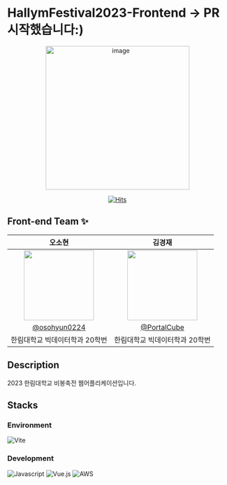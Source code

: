 # HallymFestival2023-Frontend -> PR 시작했습니다:)

<div align="center">
    <img width="329" alt="image" src="https://user-images.githubusercontent.com/53892427/227495220-6f11cc27-120c-49d0-b894-b09f62f34bed.png" />


[![Hits](https://hits.seeyoufarm.com/api/count/incr/badge.svg?url=https%3A%2F%2Fgithub.com%2FVoluntain-SKKU%2FHallymFestival2023-Backend-&count_bg=%2379C83D&title_bg=%23555555&icon=&icon_color=%23E7E7E7&title=hits&edge_flat=false)](https://hits.seeyoufarm.com)

</div>

## Front-end Team ✨

|                                      오소현                                      |                                      김경재                                      |
| :------------------------------------------------------------------------------: | :------------------------------------------------------------------------------: |
| <img width="160px" src="https://avatars.githubusercontent.com/u/53892427?v=4" /> | <img width="160px" src="https://avatars.githubusercontent.com/u/35104213?v=4" /> |
|                  [@osohyun0224](https://github.com/osohyun0224)                  |                   [@PortalCube](https://github.com/PortalCube)                   |
|                          한림대학교 빅데이터학과 20학번                          |                          한림대학교 빅데이터학과 20학번                          |

## Description

2023 한림대학교 비봉축전 웹어플리케이션입니다.

## Stacks

### Environment

![Vite](https://img.shields.io/badge/vite-white?style=for-the-badge&logo=vite&logoColor=white&color=646CFF)

### Development

![Javascript](https://img.shields.io/badge/javascript-white?style=for-the-badge&logo=javascript&logoColor=black&color=F7DF1E)
![Vue.js](https://img.shields.io/badge/Vue.js-white?style=for-the-badge&logo=Vue.js&logoColor=green&color=222222)
![AWS](https://img.shields.io/badge/AWS-%23FF9900.svg?style=for-the-badge&logo=amazon-aws&logoColor=white)
